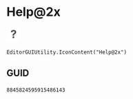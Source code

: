 # Help@2x
![](/img/Help@2x.png)

``` CSharp
EditorGUIUtility.IconContent("Help@2x")
```
## GUID
```
8845824595915486143
```
